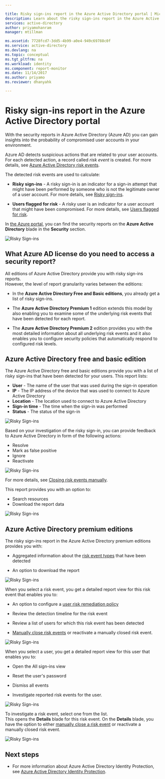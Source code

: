 ```yaml
---

title: Risky sign-ins report in the Azure Active Directory portal | Microsoft Docs
description: Learn about the risky sign-ins report in the Azure Active Directory portal
services: active-directory
author: priyamohanram
manager: mtillman

ms.assetid: 7728fcd7-3dd5-4b99-a0e4-949c69788c0f
ms.service: active-directory
ms.devlang: na
ms.topic: conceptual
ms.tgt_pltfrm: na
ms.workload: identity
ms.component: report-monitor
ms.date: 11/14/2017
ms.author: priyamo
ms.reviewer: dhanyahk

---
```

# Risky sign-ins report in the Azure Active Directory portal

With the security reports in Azure Active Directory (Azure AD) you can gain insights into the probability of compromised user accounts in your environment. 

Azure AD detects suspicious actions that are related to your user accounts. For each detected action, a record called *risk event* is created. For more details, see [Azure Active Directory risk events](concept-risk-events.md). 

The detected risk events are used to calculate:

- **Risky sign-ins** - A risky sign-in is an indicator for a sign-in attempt that might have been performed by someone who is not the legitimate owner of a user account. For more details, see [Risky sign-ins](../identity-protection/overview.md#risky-sign-ins). 

- **Users flagged for risk** - A risky user is an indicator for a user account that might have been compromised. For more details, see [Users flagged for risk](../identity-protection/overview.md#users-flagged-for-risk).  

In [the Azure portal](https://portal.azure.com), you can find the security reports on the **Azure Active Directory** blade in the **Security** section. 

![Risky Sign-ins](./media/concept-risky-sign-ins/10.png)


## What Azure AD license do you need to access a security report?  

All editions of Azure Active Directory provide you with risky sign-ins reports.  
However, the level of report granularity varies between the editions: 

- In the **Azure Active Directory Free and Basic editions**, you already get a list of risky sign-ins. 

- The **Azure Active Directory Premium 1** edition extends this model by also enabling you to examine some of the underlying risk events that have been detected for each report. 

- The **Azure Active Directory Premium 2** edition provides you with the most detailed information about all underlying risk events and it also enables you to configure security policies that automatically respond to configured risk levels.



## Azure Active Directory free and basic edition

The Azure Active Directory free and basic editions provide you with a list of risky sign-ins that have been detected for your users. This report lists:

- **User** - The name of the user that was used during the sign-in operation
- **IP** - The IP address of the device that was used to connect to Azure Active Directory
- **Location** - The location used to connect to Azure Active Directory
- **Sign-in time** - The time when the sign-in was performed
- **Status** - The status of the sign-in


![Risky Sign-ins](./media/concept-risky-sign-ins/01.png)

Based on your investigation of the risky sign-in, you can provide feedback to Azure Active Directory in form of the following actions:

- Resolve
- Mark as false positive
- Ignore
- Reactivate

![Risky Sign-ins](./media/concept-risky-sign-ins/21.png)

For more details, see [Closing risk events manually](../identity-protection/overview.md#closing-risk-events-manually).

This report provides you with an option to:

- Search resources
- Download the report data


![Risky Sign-ins](./media/concept-risky-sign-ins/93.png)


## Azure Active Directory premium editions

The risky sign-ins report in the Azure Active Directory premium editions provides you with:

- Aggregated information about the [risk event types](concept-risk-events.md) that have been detected

- An option to download the report


![Risky Sign-ins](./media/concept-risky-sign-ins/456.png)


When you select a risk event, you get a detailed report view for this risk event that enables you to:

- An option to configure a [user risk remediation policy](../identity-protection/overview.md#user-risk-security-policy)  

- Review the detection timeline for the risk event  

- Review a list of users for which this risk event has been detected

- [Manually close risk events](../identity-protection/overview.md#closing-risk-events-manually) or reactivate a manually closed risk event. 


![Risky Sign-ins](./media/concept-risky-sign-ins/457.png)

When you select a user, you get a detailed report view for this user that enables you to:

- Open the All sign-ins view

- Reset the user's password

- Dismiss all events

- Investigate reported risk events for the user. 


![Risky Sign-ins](./media/concept-risky-sign-ins/324.png)


To investigate a risk event, select one from the list.  
This opens the **Details** blade for this risk event. On the **Details** blade, you have the option to either [manually close a risk event](../identity-protection/overview.md#closing-risk-events-manually) or reactivate a manually closed risk event. 


![Risky Sign-ins](./media/concept-risky-sign-ins/325.png)





## Next steps

- For more information about Azure Active Directory Identity Protection, see [Azure Active Directory Identity Protection](../active-directory-identityprotection.md).

